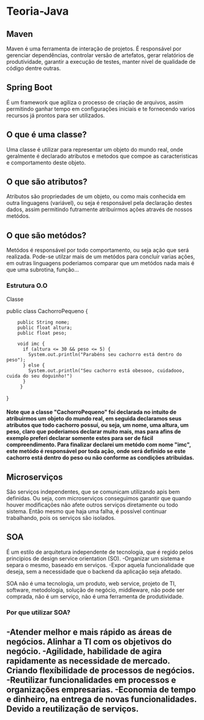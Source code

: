 # Teoria-Java

## Maven

Maven é uma ferramenta de interação de projetos. É responsável por gerenciar dependências, controlar versão de artefatos, gerar relatórios de produtividade, garantir a execução de testes, manter nível de qualidade de código dentre outras.

## Spring Boot

É um framework que agiliza o processo de criação de arquivos, assim permitindo ganhar tempo em configurações iniciais e te fornecendo varios recursos já prontos para ser utilizados. 

## O que é uma classe?

Uma classe é utilizar para representar um objeto do mundo real, onde geralmente é declarado atributos e metodos que compoe as caracteristicas e comportamento deste objeto.

## O que são atributos?

Atributos são propriedades de um objeto, ou como mais conhecida em outra linguagens (variável), ou seja é responsável pela declaração destes dados, assim permitindo futramente atribuirmos ações através de nossos metódos.

## O que são metódos?

Metódos é responsável por todo comportamento, ou seja ação que será realizada. Pode-se utilzar mais de um metódos para concluír varias ações, em outras linguagens poderiamos comparar que um metódos nada mais é que uma subrotina, função...

### Estrutura O.O

  Classe
  
  public class CachorroPequeno {
      
        public String nome;
        public float altura;
        public float peso;
        
        void imc {
          if (altura <= 30 && peso <= 5) {
            System.out.println("Parabéns seu cachorro está dentro do peso");
          } else {
            System.out.println("Seu cachorro está obesooo, cuidadooo, cuida do seu doguinho!")
          }
         }
   }
  
 #### Note que a classe "CachorroPequeno" foi declarada no intuito de atribuirmos um objeto do mundo real, em seguida declaramos seus atributos que todo cachorro possuí, ou seja, um nome, uma altura, um peso, claro que poderiamos declarar muito mais, mas para afins de exemplo preferi declarar somente estes para ser de fácil compreendimento. Para finalizar declarei um metódo com nome "imc", este metódo é responsável por toda ação, onde será definido se este cachorro está dentro do peso ou não conforme as condições atribuidas. 

## Microserviços

São serviços independentes, que se comunicam utilizando apis bem definidas. Ou seja, com microserviços conseguimos garantir que quando houver modificações não afete outros serviços diretamente ou todo sistema. Então mesmo que haja uma falha, é possível continuar trabalhando, pois os serviços são isolados.

## SOA

É um estilo de arquitetura independente de tecnologia, que é regido pelos principios de design service orientation (SO).
-Organizar um sistema e separa o mesmo, baseado em serviços.
-Expor aquela funcionalidade que deseja, sem a necessidade que o backend da aplicação seja afetado.

SOA não é uma tecnologia, um produto, web service, projeto de TI, software, metodologia, solução de negócio, middleware, não pode ser comprada, não é um serviço, não é uma ferramenta de produtividade.

### Por que utilizar SOA?

-Atender melhor e mais rápido as áreas de negócios. Alinhar a TI com os objetivos do negócio.
-Agilidade, habilidade de agira rapidamente as necessidade de mercado. Criando flexíbilidade de processos de negócios.
-Reutilizar funcionalidades em processos e organizações empresarias.
-Economia de tempo e dinheiro, na entrega de novas funcionalidades. Devido a reutilização de serviços.
-
